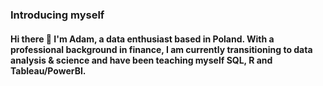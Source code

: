 ### Introducing myself

#### Hi there 👋 I'm Adam, a data enthusiast based in Poland. With a professional background in finance, I am currently transitioning to data analysis & science and have been teaching myself SQL, R and Tableau/PowerBI.
